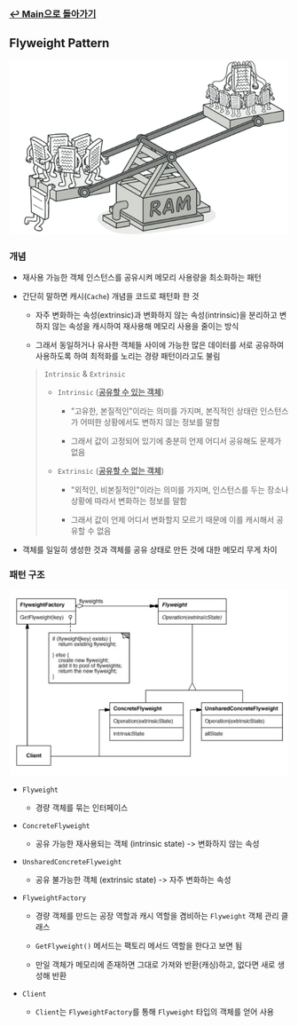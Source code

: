 ### [↩︎ Main으로 돌아가기](../../README.md)

## Flyweight Pattern

![flyweight](../../image/refactoring-guru/flyweight.png)

### 개념

- 재사용 가능한 객체 인스턴스를 공유시켜 메모리 사용량을 최소화하는 패턴

- 간단히 말하면 캐시(`Cache`) 개념을 코드로 패턴화 한 것

  - 자주 변화하는 속성(extrinsic)과 변화하지 않는 속성(intrinsic)을 분리하고 변하지 않는 속성을 캐시하여 재사용해 메모리 사용을 줄이는 방식

  - 그래서 동일하거나 유사한 객체들 사이에 가능한 많은 데이터를 서로 공유하여 사용하도록 하여 최적화를 노리는 경량 패턴이라고도 불림

  > `Intrinsic` & `Extrinsic`
  >
  > - `Intrinsic` (<b><u>공유할 수 있는 객체</u></b>)
  >
  >   - "고유한, 본질적인"이라는 의미를 가지며, 본직적인 상태란 인스턴스가 어떠한 상황에서도 변하지 않는 정보를 말함
  >
  >   - 그래서 값이 고정되어 있기에 충분히 언제 어디서 공유해도 문제가 없음
  >
  > - `Extrinsic` (<b><u>공유할 수 없는 객체</u></b>)
  >
  >   - "외적인, 비본질적인"이라는 의미를 가지며, 인스턴스를 두는 장소나 상황에 따라서 변화하는 정보를 말함
  >
  >   - 그래서 값이 언제 어디서 변화할지 모르기 때문에 이를 캐시해서 공유할 수 없음

- 객체를 일일히 생성한 것과 객체를 공유 상태로 만든 것에 대한 메모리 무게 차이

### 패턴 구조

![flyweight](../../image/structure/flyweight.png)

- `Flyweight`

  - 경량 객체를 묶는 인터페이스

- `ConcreteFlyweight`

  - 공유 가능한 재사용되는 객체 (intrinsic state) -> 변화하지 않는 속성

- `UnsharedConcreteFlyweight`

  - 공유 불가능한 객체 (extrinsic state) -> 자주 변화하는 속성

- `FlyweightFactory`

  - 경량 객체를 만드는 공장 역할과 캐시 역할을 겸비하는 `Flyweight` 객체 관리 클래스

  - `GetFlyweight()` 메서드는 팩토리 메서드 역할을 한다고 보면 됨

  - 만일 객체가 메모리에 존재하면 그대로 가져와 반환(캐싱)하고, 없다면 새로 생성해 반환

- `Client`

  - `Client`는 `FlyweightFactory`를 통해 `Flyweight` 타입의 객체를 얻어 사용
